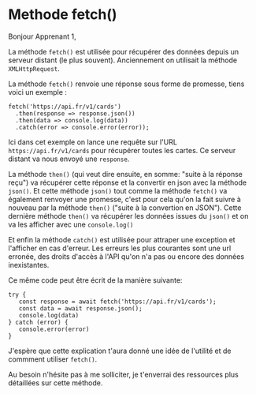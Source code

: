 # Methode fetch()

Bonjour Apprenant 1,

La méthode `fetch()` est utilisée pour récupérer des données depuis un serveur distant (le plus souvent). Anciennement on utilisait la méthode `XMLHttpRequest`.

La méthode `fetch()` renvoie une réponse sous forme de promesse, tiens voici un exemple :

```
fetch('https://api.fr/v1/cards')
  .then(response => response.json())
  .then(data => console.log(data))
  .catch(error => console.error(error));
```

Ici dans cet exemple on lance une requête sur l'URL `https://api.fr/v1/cards` pour récupérer toutes les cartes. Ce serveur distant va nous envoyé une `response`.

La méthode `then()` (qui veut dire ensuite, en somme: "suite à la réponse reçu") va récupérer cette réponse et la convertir en json avec la méthode `json()`.
Et cette méthode `json()` tout comme la méthode `fetch()` va également renvoyer une promesse, c'est pour cela qu'on la fait suivre à nouveau par la méthode `then()` ("suite à la convertion en JSON").
Cette dernière méthode `then()` va récupérer les données issues du `json()` et on va les afficher avec une `console.log()`

Et enfin la méthode `catch()` est utilisée pour attraper une exception et l'afficher en cas d'erreur. Les erreurs les plus courantes sont une url erronée, des droits d'accès à l'API qu'on n'a pas ou encore des données inexistantes.

Ce même code peut être écrit de la manière suivante:

```
try {
   const response = await fetch('https://api.fr/v1/cards');
   const data = await response.json();
   console.log(data)
} catch (error) {
   console.error(error)
}
```

J'espère que cette explication t'aura donné une idée de l'utilité et de commment utiliser `fetch()`.

Au besoin n'hésite pas à me solliciter, je t'enverrai des ressources plus détaillées sur cette méthode.
